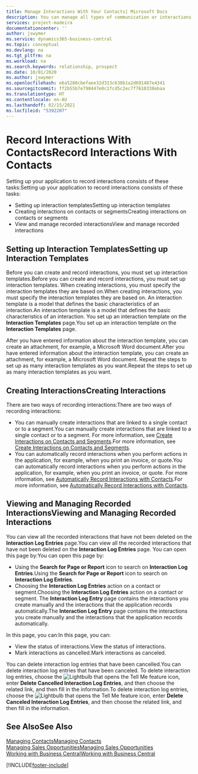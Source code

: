 ```yaml
---
title: Manage Interactions With Your Contacts| Microsoft Docs
description: You can manage all types of communication or interactions between your company and your contacts, for example, letters, phone calls, meetings, and so on.
services: project-madeira
documentationcenter: ''
author: jswymer
ms.service: dynamics365-business-central
ms.topic: conceptual
ms.devlang: na
ms.tgt_pltfrm: na
ms.workload: na
ms.search.keywords: relationship, prospect
ms.date: 10/01/2020
ms.author: jswymer
ms.openlocfilehash: e6a5280cbefaee32d313c638b1a2d691487e4341
ms.sourcegitcommit: ff2b55b7e790447e0c1fcd5c2ec7f7610338ebaa
ms.translationtype: HT
ms.contentlocale: en-AU
ms.lasthandoff: 02/15/2021
ms.locfileid: "5392207"
---
```

# <a name="record-interactions-with-contacts"></a><span data-ttu-id="bfdf4-103">Record Interactions With Contacts</span><span class="sxs-lookup"><span data-stu-id="bfdf4-103">Record Interactions With Contacts</span></span>
<span data-ttu-id="bfdf4-104">Setting up your application to record interactions consists of these tasks:</span><span class="sxs-lookup"><span data-stu-id="bfdf4-104">Setting up your application to record interactions consists of these tasks:</span></span>

* <span data-ttu-id="bfdf4-105">Setting up interaction templates</span><span class="sxs-lookup"><span data-stu-id="bfdf4-105">Setting up interaction templates</span></span>  
* <span data-ttu-id="bfdf4-106">Creating interactions on contacts or segments</span><span class="sxs-lookup"><span data-stu-id="bfdf4-106">Creating interactions on contacts or segments</span></span>  
* <span data-ttu-id="bfdf4-107">View and manage recorded interactions</span><span class="sxs-lookup"><span data-stu-id="bfdf4-107">View and manage recorded interactions</span></span>  

##  <a name="setting-up-interaction-templates"></a><span data-ttu-id="bfdf4-108">Setting up Interaction Templates</span><span class="sxs-lookup"><span data-stu-id="bfdf4-108">Setting up Interaction Templates</span></span>
<span data-ttu-id="bfdf4-109">Before you can create and record interactions, you must set up interaction templates.</span><span class="sxs-lookup"><span data-stu-id="bfdf4-109">Before you can create and record interactions, you must set up interaction templates.</span></span> <span data-ttu-id="bfdf4-110">When creating interactions, you must specify the interaction templates they are based on.</span><span class="sxs-lookup"><span data-stu-id="bfdf4-110">When creating interactions, you must specify the interaction templates they are based on.</span></span> <span data-ttu-id="bfdf4-111">An interaction template is a model that defines the basic characteristics of an interaction.</span><span class="sxs-lookup"><span data-stu-id="bfdf4-111">An interaction template is a model that defines the basic characteristics of an interaction.</span></span>
<span data-ttu-id="bfdf4-112">You set up an interaction template on the **Interaction Templates** page.</span><span class="sxs-lookup"><span data-stu-id="bfdf4-112">You set up an interaction template on the **Interaction Templates** page.</span></span>

<span data-ttu-id="bfdf4-113">After you have entered information about the interaction template, you can create an attachment, for example, a Microsoft Word document.</span><span class="sxs-lookup"><span data-stu-id="bfdf4-113">After you have entered information about the interaction template, you can create an attachment, for example, a Microsoft Word document.</span></span> <span data-ttu-id="bfdf4-114">Repeat the steps to set up as many interaction templates as you want.</span><span class="sxs-lookup"><span data-stu-id="bfdf4-114">Repeat the steps to set up as many interaction templates as you want.</span></span>  

## <a name="creating-interactions"></a><span data-ttu-id="bfdf4-115">Creating Interactions</span><span class="sxs-lookup"><span data-stu-id="bfdf4-115">Creating Interactions</span></span>
<span data-ttu-id="bfdf4-116">There are two ways of recording interactions:</span><span class="sxs-lookup"><span data-stu-id="bfdf4-116">There are two ways of recording interactions:</span></span>

* <span data-ttu-id="bfdf4-117">You can manually create interactions that are linked to a single contact or to a segment.</span><span class="sxs-lookup"><span data-stu-id="bfdf4-117">You can manually create interactions that are linked to a single contact or to a segment.</span></span> <span data-ttu-id="bfdf4-118">For more information, see [Create Interactions on Contacts and Segments](marketing-how-create-interactions.md).</span><span class="sxs-lookup"><span data-stu-id="bfdf4-118">For more information, see [Create Interactions on Contacts and Segments](marketing-how-create-interactions.md).</span></span>  
* <span data-ttu-id="bfdf4-119">You can automatically record interactions when you perform actions in the application, for example, when you print an invoice, or quote.</span><span class="sxs-lookup"><span data-stu-id="bfdf4-119">You can automatically record interactions when you perform actions in the application, for example, when you print an invoice, or quote.</span></span> <span data-ttu-id="bfdf4-120">For more information, see [Automatically Record Interactions with Contacts](marketing-auto-record-interactions.md).</span><span class="sxs-lookup"><span data-stu-id="bfdf4-120">For more information, see [Automatically Record Interactions with Contacts](marketing-auto-record-interactions.md).</span></span>

## <a name="viewing-and-managing-recorded-interactions"></a><span data-ttu-id="bfdf4-121">Viewing and Managing Recorded Interactions</span><span class="sxs-lookup"><span data-stu-id="bfdf4-121">Viewing and Managing Recorded Interactions</span></span>
<span data-ttu-id="bfdf4-122">You can view all the recorded interactions that have not been deleted on the **Interaction Log Entries** page.</span><span class="sxs-lookup"><span data-stu-id="bfdf4-122">You can view all the recorded interactions that have not been deleted on the **Interaction Log Entries** page.</span></span> <span data-ttu-id="bfdf4-123">You can open this page by:</span><span class="sxs-lookup"><span data-stu-id="bfdf4-123">You can open this page by:</span></span>

* <span data-ttu-id="bfdf4-124">Using the **Search for Page or Report** icon to search on **Interaction Log Entries**.</span><span class="sxs-lookup"><span data-stu-id="bfdf4-124">Using the **Search for Page or Report** icon to search on **Interaction Log Entries**.</span></span>
* <span data-ttu-id="bfdf4-125">Choosing the **Interaction Log Entries** action on a contact or segment.</span><span class="sxs-lookup"><span data-stu-id="bfdf4-125">Choosing the **Interaction Log Entries** action on a contact or segment.</span></span>
  <span data-ttu-id="bfdf4-126">The **Interaction Log Entry** page contains the interactions you create manually and the interactions that the application records automatically.</span><span class="sxs-lookup"><span data-stu-id="bfdf4-126">The **Interaction Log Entry** page contains the interactions you create manually and the interactions that the application records automatically.</span></span>

<span data-ttu-id="bfdf4-127">In this page, you can:</span><span class="sxs-lookup"><span data-stu-id="bfdf4-127">In this page, you can:</span></span>

* <span data-ttu-id="bfdf4-128">View the status of interactions.</span><span class="sxs-lookup"><span data-stu-id="bfdf4-128">View the status of interactions.</span></span>
* <span data-ttu-id="bfdf4-129">Mark interactions as cancelled.</span><span class="sxs-lookup"><span data-stu-id="bfdf4-129">Mark interactions as canceled.</span></span>

<span data-ttu-id="bfdf4-130">You can delete interaction log entries that have been cancelled.</span><span class="sxs-lookup"><span data-stu-id="bfdf4-130">You can delete interaction log entries that have been canceled.</span></span> <span data-ttu-id="bfdf4-131">To delete interaction log entries, choose the ![Lightbulb that opens the Tell Me feature](media/ui-search/search_small.png "Tell me what you want to do") icon, enter **Delete Cancelled Interaction Log Entries**, and then choose the related link, and then fill in the information.</span><span class="sxs-lookup"><span data-stu-id="bfdf4-131">To delete interaction log entries, choose the ![Lightbulb that opens the Tell Me feature](media/ui-search/search_small.png "Tell me what you want to do") icon, enter **Delete Canceled Interaction Log Entries**, and then choose the related link, and then fill in the information.</span></span>

## <a name="see-also"></a><span data-ttu-id="bfdf4-132">See Also</span><span class="sxs-lookup"><span data-stu-id="bfdf4-132">See Also</span></span>
[<span data-ttu-id="bfdf4-133">Managing Contacts</span><span class="sxs-lookup"><span data-stu-id="bfdf4-133">Managing Contacts</span></span>](marketing-contacts.md)  
[<span data-ttu-id="bfdf4-134">Managing Sales Opportunities</span><span class="sxs-lookup"><span data-stu-id="bfdf4-134">Managing Sales Opportunities</span></span>](marketing-manage-sales-opportunities.md)  
[<span data-ttu-id="bfdf4-135">Working with Business Central</span><span class="sxs-lookup"><span data-stu-id="bfdf4-135">Working with Business Central</span></span>](ui-work-product.md)  


[!INCLUDE[footer-include](includes/footer-banner.md)]